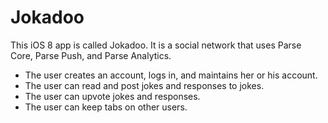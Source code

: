 # Jokadoo

This iOS 8 app is called Jokadoo. It is a social network that uses Parse Core, Parse Push, and Parse Analytics. 

* The user creates an account, logs in, and maintains her or his account.
* The user can read and post jokes and responses to jokes.
* The user can upvote jokes and responses.
* The user can keep tabs on other users.
